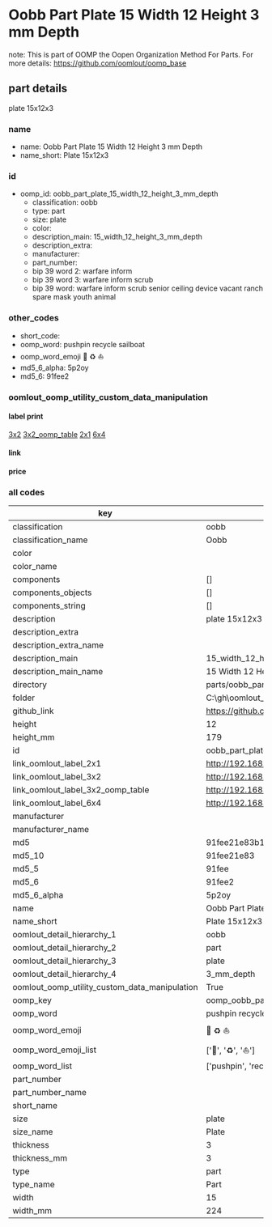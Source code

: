 # Oobb Part Plate 15 Width 12 Height 3 mm Depth  

note: This is part of OOMP the Oopen Organization Method For Parts. For more details: https://github.com/oomlout/oomp_base

##  part details
  



plate 15x12x3



### name
* name: Oobb Part Plate 15 Width 12 Height 3 mm Depth
* name_short: Plate 15x12x3 
### id
* oomp_id: oobb_part_plate_15_width_12_height_3_mm_depth
  * classification: oobb
  * type: part
  * size: plate
  * color: 
  * description_main: 15_width_12_height_3_mm_depth
  * description_extra: 
  * manufacturer: 
  * part_number: 
  * bip 39 word 2: warfare inform
  * bip 39 word 3: warfare inform scrub
  * bip 39 word: warfare inform scrub senior ceiling device vacant ranch spare mask youth animal

### other_codes
* short_code: 
* oomp_word: pushpin recycle sailboat
* oomp_word_emoji :pushpin: :recycle: :sailboat:
* md5_6_alpha: 5p2oy
* md5_6: 91fee2






### oomlout_oomp_utility_custom_data_manipulation
#### label print
[3x2](http://192.168.1.245:1112/?label=oomp%205p2oy)
[3x2_oomp_table](http://192.168.1.108:1112/?label=oomp%205p2oy)
[2x1](http://192.168.1.242:1112/?label=oomp%205p2oy)
[6x4](http://192.168.1.55:1112/?label=oomp%205p2oy)    

#### link

                              

#### price







### all codes 
| key | value |  
| --- | --- |  
| classification | oobb |  
| classification_name | Oobb |  
| color |  |  
| color_name |  |  
| components | [] |  
| components_objects | [] |  
| components_string | [] |  
| description | plate 15x12x3 |  
| description_extra |  |  
| description_extra_name |  |  
| description_main | 15_width_12_height_3_mm_depth |  
| description_main_name | 15 Width 12 Height 3 mm Depth |  
| directory | parts/oobb_part_plate_15_width_12_height_3_mm_depth |  
| folder | C:\gh\oomlout_oobb_version_4_generated_parts\things\oobb_part_plate_15_width_12_height_3_mm_depth |  
| github_link | https://github.com/oomlout/oomlout_oomp_part_src/tree/main/parts/oobb_part_plate_15_width_12_height_3_mm_depth |  
| height | 12 |  
| height_mm | 179 |  
| id | oobb_part_plate_15_width_12_height_3_mm_depth |  
| link_oomlout_label_2x1 | http://192.168.1.242:1112/?label=oomp%205p2oy |  
| link_oomlout_label_3x2 | http://192.168.1.245:1112/?label=oomp%205p2oy |  
| link_oomlout_label_3x2_oomp_table | http://192.168.1.108:1112/?label=oomp%205p2oy |  
| link_oomlout_label_6x4 | http://192.168.1.55:1112/?label=oomp%205p2oy |  
| manufacturer |  |  
| manufacturer_name |  |  
| md5 | 91fee21e83b19e0cf2927c3b839ce7b8 |  
| md5_10 | 91fee21e83 |  
| md5_5 | 91fee |  
| md5_6 | 91fee2 |  
| md5_6_alpha | 5p2oy |  
| name | Oobb Part Plate 15 Width 12 Height 3 mm Depth |  
| name_short | Plate 15x12x3  |  
| oomlout_detail_hierarchy_1 | oobb |  
| oomlout_detail_hierarchy_2 | part |  
| oomlout_detail_hierarchy_3 | plate |  
| oomlout_detail_hierarchy_4 | 3_mm_depth |  
| oomlout_oomp_utility_custom_data_manipulation | True |  
| oomp_key | oomp_oobb_part_plate_15_width_12_height_3_mm_depth |  
| oomp_word | pushpin recycle sailboat |  
| oomp_word_emoji | :pushpin: :recycle: :sailboat: |  
| oomp_word_emoji_list | [':pushpin:', ':recycle:', ':sailboat:'] |  
| oomp_word_list | ['pushpin', 'recycle', 'sailboat'] |  
| part_number |  |  
| part_number_name |  |  
| short_name |  |  
| size | plate |  
| size_name | Plate |  
| thickness | 3 |  
| thickness_mm | 3 |  
| type | part |  
| type_name | Part |  
| width | 15 |  
| width_mm | 224 |  
